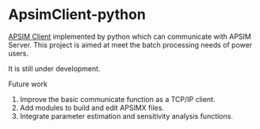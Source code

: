 # ApsimClient-python
[APSIM Client](https://github.com/APSIMInitiative/APSIM.Client) implemented by python which can communicate with APSIM Server. This project is aimed at meet the batch processing needs of power users.

It is still under development.

Future work
1. Improve the basic communicate function as a TCP/IP client.
2. Add modules to build and edit APSIMX files.
3. Integrate parameter estimation and sensitivity analysis functions.
